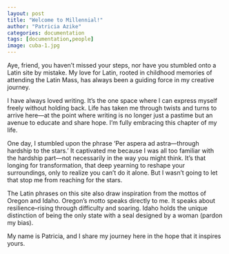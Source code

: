 ```yaml
---
layout: post
title: "Welcome to Millennial!"
author: "Patricia Azike"
categories: documentation
tags: [documentation,people]
image: cuba-1.jpg
---
```


Aye, friend, you haven’t missed your steps, nor have you stumbled onto a Latin site by mistake. My love for Latin, rooted in childhood memories of attending the Latin Mass, has always been a guiding force in my creative journey.

I have always loved writing. It’s the one space where I can express myself freely without holding back. Life has taken me through twists and turns to arrive here—at the point where writing is no longer just a pastime but an avenue to educate and share hope. I’m fully embracing this chapter of my life.

One day, I stumbled upon the phrase ‘Per aspera ad astra—through hardship to the stars.’ It captivated me because I was all too familiar with the hardship part—not necessarily in the way you might think. It’s that longing for transformation, that deep yearning to reshape your surroundings, only to realize you can’t do it alone. But I wasn’t going to let that stop me from reaching for the stars.

The Latin phrases on this site also draw inspiration from the mottos of Oregon and Idaho. Oregon’s motto speaks directly to me. It speaks about resilience–rising through difficulty and soaring. Idaho holds the unique distinction of being the only state with a seal designed by a woman (pardon my bias).

My name is Patricia, and I share my journey here in the hope that it inspires yours.
